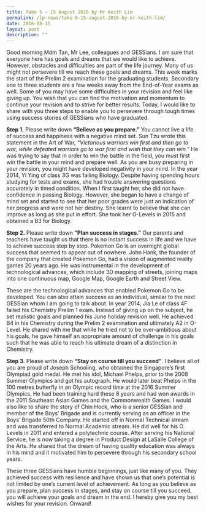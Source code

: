 ```yaml
---
title: Take 5 – 15 August 2016 by Mr Keith Lim
permalink: /lp-news/take-5-15-august-2016-by-mr-keith-lim/
date: 2016-08-15
layout: post
description: ""
---
```

Good morning Mdm Tan, Mr Lee, colleagues and GESSians. I am sure that everyone here has goals and dreams that we would like to achieve. However, obstacles and difficulties are part of the life journey. Many of us might not persevere till we reach these goals and dreams. This week marks the start of the Prelim 2 examination for the graduating students. Secondary one to three students are a few weeks away from the End-of-Year exams as well. Some of you may have some difficulties in your revision and feel like giving up. You wish that you can find the motivation and momentum to continue your revision and to strive for better results. Today, I would like to share with you three steps to enable you to persevere through tough times using success stories of GESSians who have graduated.

**Step 1.** Please write down **“Believe as you prepare.”** You cannot live a life of success and happiness with a negative mind set. Sun Tzu wrote this statement in the Art of War, _“Victorious warriors win first and then go to war, while defeated warriors go to war first and wish that they can win.”_ He was trying to say that in order to win the battle in the field, you must first win the battle in your mind and prepare well. As you are busy preparing in your revision, you might have developed negativity in your mind. In the year 2014, Yi Ying of class 3G was failing Biology. Despite having spending hours studying for tests and exams, she had trouble answering questions accurately in timed condition. When I first taught her, she did not have confidence in passing Biology. However, she began to have a change of mind set and started to see that her poor grades were just an indication of her progress and were not her destiny. She learnt to believe that she can improve as long as she put in effort. She took her O-Levels in 2015 and obtained a B3 for Biology.

**Step 2.** Please write down **“Plan success in stages.”** Our parents and teachers have taught us that there is no instant success in life and we have to achieve success step by step. Pokemon Go is an overnight global success that seemed to appear out of nowhere. John Hank, the founder of the company that created Pokemon Go, had a vision of augmented reality games 20 years ago. He was instrumental in the development of technological advances, which include 3D mapping of streets, joining maps into one continuous map, Google Map, Google Earth and Street View.

These are the technological advances that enabled Pokemon Go to be developed. You can also attain success as an individual, similar to the next GESSian whom I am going to talk about. In year 2014, Jia Le of class 4F failed his Chemistry Prelim 1 exam. Instead of giving up on the subject, he set realistic goals and planned his June holiday revision well. He achieved B4 in his Chemistry during the Prelim 2 examination and ultimately A2 in O-Level. He shared with me that while he tried not to be over-ambitious about his goals, he gave himself an appropriate amount of challenge in his goals such that he was able to reach his ultimate dream of a distinction in Chemistry.

**Step 3.** Please write down **“Stay on course till you succeed”**. I believe all of you are proud of Joseph Schooling, who obtained the Singapore’s first Olympiad gold medal. He met his idol, Michael Phelps, prior to the 2008 Summer Olympics and got his autograph. He would later beat Phelps in the 100 metres butterfly in an Olympic record time at the 2016 Summer Olympics. He had been training hard these 8 years and had won awards in the 2011 Southeast Asian Games and the Commonwealth Games. I would also like to share the story of Chin Hock, who is a senior GESSian and member of the Boys’ Brigade and is currently serving as an officer in the Boys’ Brigade 50th Company. He started off in Normal Technical stream and was transferred to Normal Academic stream. He did well for his O Levels in 2011 and entered a polytechnic course. After serving his National Service, he is now taking a degree in Product Design at LaSalle College of the Arts. He shared that the dream of having quality education was always in his mind and it motivated him to persevere through his secondary school years.

These three GESSians have humble beginnings, just like many of you. They achieved success with resilience and have shown us that one’s potential is not limited by one’s current level of achievement. As long as you believe as you prepare, plan success in stages, and stay on course till you succeed, you will achieve your goals and dream in the end. I hereby give you my best wishes for your revision. Onward!